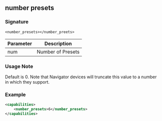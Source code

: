 ## number presets


### Signature

`<number_presets></number_preets>`


| Parameter | Description |
| --- | --- |
| num | Number of Presets |


### Usage Note

Default is 0. Note that Navigator devices will truncate this value to a number in which they support.


### Example

```xml
<capabilities>
    <number_presets>6</number_presets>
</capabilities>
```


